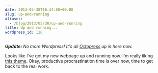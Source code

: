```yaml
---
date: 2013-05-30T16:34:08+00:00
slug: up-and-running
aliases:
  - /blog/2013/05/30/up-and-running
title: Up and running...
wordpress_id: 120
---
```


*__Update:__ No more Wordpress! It's all [Octopress](http://octopress.org/) up in here now.*

Looks like I've got my new webpage up and running now. I'm really liking [this theme](http://wordpress.org/themes/hum). Okay, productive procrastination time is over now, time to get back to the real work.
